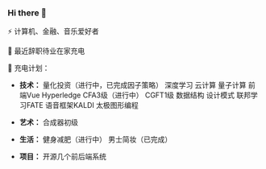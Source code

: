 ### Hi there 👋

⚡ 计算机、金融、音乐爱好者

🔭 最近辞职待业在家充电

🌱 充电计划：

- **技术：**
  量化投资（进行中，已完成因子策略）
  深度学习
  云计算
  量子计算
  前端Vue
  Hyperledge
  CFA3级（进行中）
  CGFT1级
  数据结构
  设计模式  联邦学习FATE  语音框架KALDI 太极图形编程

- **艺术：**
  合成器初级
- **生活：**
  健身减肥（进行中）
  男士简妆（已完成）
- **项目：**
  开源几个前后端系统



<!--
**fcncassandra/fcncassandra** is a ✨ _special_ ✨ repository because its `README.md` (this file) appears on your GitHub profile.

Here are some ideas to get you started:

- 🔭 I’m currently working on ...
- 🌱 I’m currently learning ...
- 👯 I’m looking to collaborate on ...
- 🤔 I’m looking for help with ...
- 💬 Ask me about ...
- 📫 How to reach me: ...
- 😄 Pronouns: ...
- ⚡ Fun fact: ...
-->

